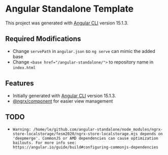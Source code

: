 # Angular Standalone Template

This project was generated with [Angular CLI](https://github.com/angular/angular-cli) version 15.1.3.

## Required Modifications

- Change `servePath` in `angular.json` so `ng serve` can mimic the added base
- Change `<base href="/angular-standalone/">` to repository name in `index.html` 

## Features

- Initially generated with [Angular CLI](https://github.com/angular/angular-cli) version 15.1.3.
- [@ngrx/component](https://ngrx.io/guide/component) for easier view management

## TODO
- `Warning: /home/le/github.com/angular-standalone/node_modules/ngrx-store-localstorage/fesm2020/ngrx-store-localstorage.mjs depends on 'deepmerge'. CommonJS or AMD dependencies can cause optimization bailouts.
For more info see: https://angular.io/guide/build#configuring-commonjs-dependencies`